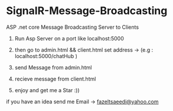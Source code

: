 # SignalR-Message-Broadcasting
ASP .net core  Message Broadcasting Server to Clients 


1.  Run Asp Server on a port like localhost:5000


2. then go to admin.html  && client.html set address -> (e.g : localhost:5000/chatHub ) 


3. send Message from admin.html 


4. recieve message from client.html


5. enjoy and get me a Star :))



if you have an idea send me Email ->  fazeltsaeedi@yahoo.com

